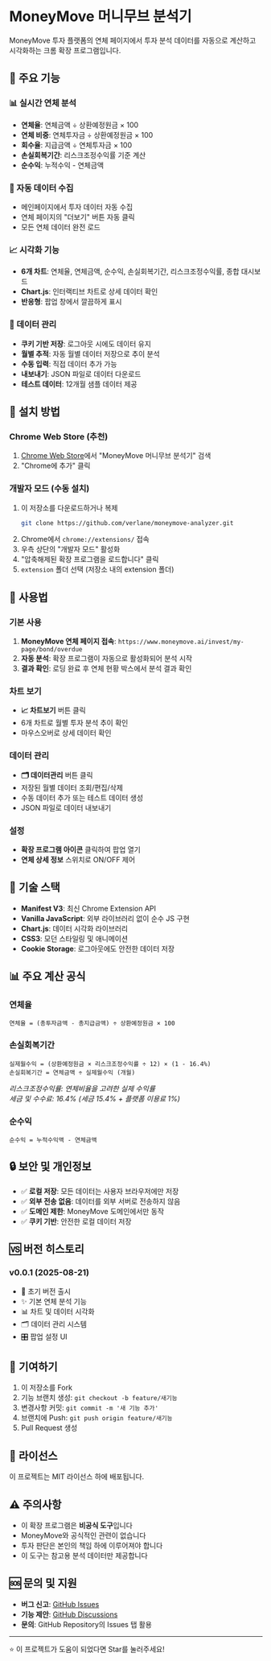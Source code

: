 # MoneyMove 머니무브 분석기

MoneyMove 투자 플랫폼의 연체 페이지에서 투자 분석 데이터를 자동으로 계산하고 시각화하는 크롬 확장 프로그램입니다.

## 🌟 주요 기능

### 📊 실시간 연체 분석
- **연체율**: 연체금액 ÷ 상환예정원금 × 100
- **연체 비중**: 연체투자금 ÷ 상환예정원금 × 100  
- **회수율**: 지급금액 ÷ 연체투자금 × 100
- **손실회복기간**: 리스크조정수익률 기준 계산
- **순수익**: 누적수익 - 연체금액

### 🔄 자동 데이터 수집
- 메인페이지에서 투자 데이터 자동 수집
- 연체 페이지의 "더보기" 버튼 자동 클릭
- 모든 연체 데이터 완전 로드

### 📈 시각화 기능
- **6개 차트**: 연체율, 연체금액, 순수익, 손실회복기간, 리스크조정수익률, 종합 대시보드
- **Chart.js**: 인터랙티브 차트로 상세 데이터 확인
- **반응형**: 팝업 창에서 깔끔하게 표시

### 💾 데이터 관리
- **쿠키 기반 저장**: 로그아웃 시에도 데이터 유지
- **월별 추적**: 자동 월별 데이터 저장으로 추이 분석
- **수동 입력**: 직접 데이터 추가 가능
- **내보내기**: JSON 파일로 데이터 다운로드
- **테스트 데이터**: 12개월 샘플 데이터 제공

## 🚀 설치 방법

### Chrome Web Store (추천)
1. [Chrome Web Store](https://chrome.google.com/webstore)에서 "MoneyMove 머니무브 분석기" 검색
2. "Chrome에 추가" 클릭

### 개발자 모드 (수동 설치)
1. 이 저장소를 다운로드하거나 복제
   ```bash
   git clone https://github.com/verlane/moneymove-analyzer.git
   ```
2. Chrome에서 `chrome://extensions/` 접속
3. 우측 상단의 "개발자 모드" 활성화
4. "압축해제된 확장 프로그램을 로드합니다" 클릭
5. `extension` 폴더 선택 (저장소 내의 extension 폴더)

## 📱 사용법

### 기본 사용
1. **MoneyMove 연체 페이지 접속**: `https://www.moneymove.ai/invest/my-page/bond/overdue`
2. **자동 분석**: 확장 프로그램이 자동으로 활성화되어 분석 시작
3. **결과 확인**: 로딩 완료 후 연체 현황 박스에서 분석 결과 확인

### 차트 보기
- **📈 차트보기** 버튼 클릭
- 6개 차트로 월별 투자 분석 추이 확인
- 마우스오버로 상세 데이터 확인

### 데이터 관리
- **🗂️ 데이터관리** 버튼 클릭
- 저장된 월별 데이터 조회/편집/삭제
- 수동 데이터 추가 또는 테스트 데이터 생성
- JSON 파일로 데이터 내보내기

### 설정
- **확장 프로그램 아이콘** 클릭하여 팝업 열기
- **연체 상세 정보** 스위치로 ON/OFF 제어

## 🔧 기술 스택

- **Manifest V3**: 최신 Chrome Extension API
- **Vanilla JavaScript**: 외부 라이브러리 없이 순수 JS 구현
- **Chart.js**: 데이터 시각화 라이브러리
- **CSS3**: 모던 스타일링 및 애니메이션
- **Cookie Storage**: 로그아웃에도 안전한 데이터 저장

## 📊 주요 계산 공식

### 연체율
```
연체율 = (총투자금액 - 총지급금액) ÷ 상환예정원금 × 100
```

### 손실회복기간
```
실제월수익 = (상환예정원금 × 리스크조정수익률 ÷ 12) × (1 - 16.4%)
손실회복기간 = 연체금액 ÷ 실제월수익 (개월)
```
*리스크조정수익률: 연체비율을 고려한 실제 수익률*  
*세금 및 수수료: 16.4% (세금 15.4% + 플랫폼 이용료 1%)*

### 순수익
```
순수익 = 누적수익액 - 연체금액
```

## 🔒 보안 및 개인정보

- ✅ **로컬 저장**: 모든 데이터는 사용자 브라우저에만 저장
- ✅ **외부 전송 없음**: 데이터를 외부 서버로 전송하지 않음
- ✅ **도메인 제한**: MoneyMove 도메인에서만 동작
- ✅ **쿠키 기반**: 안전한 로컬 데이터 저장

## 🆚 버전 히스토리

### v0.0.1 (2025-08-21)
- 🎉 초기 버전 출시
- ✨ 기본 연체 분석 기능
- 📊 차트 및 데이터 시각화
- 🗂️ 데이터 관리 시스템
- 🎛️ 팝업 설정 UI

## 🤝 기여하기

1. 이 저장소를 Fork
2. 기능 브랜치 생성: `git checkout -b feature/새기능`
3. 변경사항 커밋: `git commit -m '새 기능 추가'`
4. 브랜치에 Push: `git push origin feature/새기능`
5. Pull Request 생성

## 📝 라이선스

이 프로젝트는 MIT 라이선스 하에 배포됩니다.

## ⚠️ 주의사항

- 이 확장 프로그램은 **비공식 도구**입니다
- MoneyMove와 공식적인 관련이 없습니다
- 투자 판단은 본인의 책임 하에 이루어져야 합니다
- 이 도구는 참고용 분석 데이터만 제공합니다

## 🆘 문의 및 지원

- **버그 신고**: [GitHub Issues](https://github.com/verlane/moneymove-analyzer/issues)
- **기능 제안**: [GitHub Discussions](https://github.com/verlane/moneymove-analyzer/discussions)
- **문의**: GitHub Repository의 Issues 탭 활용

---

⭐ 이 프로젝트가 도움이 되었다면 Star를 눌러주세요!
